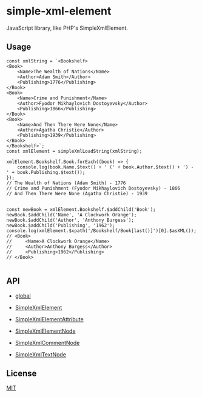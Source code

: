# simple-xml-element

JavaScript library, like PHP's SimpleXmlElement.

## Usage

```
const xmlString = `<Bookshelf>
<Book>
    <Name>The Wealth of Nations</Name>
    <Author>Adam Smith</Author>
    <Publishing>1776</Publishing>
</Book>
<Book>
    <Name>Crime and Punishment</Name>
    <Author>Fyodor Mikhaylovich Dostoyevsky</Author>
    <Publishing>1866</Publishing>
</Book>
<Book>
    <Name>And Then There Were None</Name>
    <Author>Agatha Christie</Author>
    <Publishing>1939</Publishing>
</Book>
</Bookshelf>`;
const xmlElement = simpleXmlLoadString(xmlString);

xmlElement.Bookshelf.Book.forEach((book) => {
    console.log(book.Name.$text() + ' (' + book.Author.$text() + ') - ' + book.Publishing.$text());
});
// The Wealth of Nations (Adam Smith) - 1776
// Crime and Punishment (Fyodor Mikhaylovich Dostoyevsky) - 1866
// And Then There Were None (Agatha Christie) - 1939


const newBook = xmlElement.Bookshelf.$addChild('Book');
newBook.$addChild('Name', 'A Clockwork Orange');
newBook.$addChild('Author', 'Anthony Burgess');
newBook.$addChild('Publishing', '1962');
console.log(xmlElement.$xpath('/Bookshelf/Book[last()]')[0].$asXML());
// <Book>
//     <Name>A Clockwork Orange</Name>
//     <Author>Anthony Burgess</Author>
//     <Publishing>1962</Publishing>
// </Book>


```

## API

- [global](./doc/api/global.md)

- [SimpleXmlElement](./doc/api/SimpleXmlElement.md)

- [SimpleXmlElementAttribute](./doc/api/SimpleXmlElementAttribute.md)

- [SimpleXmlElementNode](./doc/api/SimpleXmlElementNode.md)

- [SimpleXmlCommentNode](./doc/api/SimpleXmlCommentNode.md)

- [SimpleXmlTextNode](./doc/api/SimpleXmlTextNode.md)

## License

[MIT](./LICENSE)